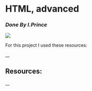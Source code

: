 **<h1>HTML, advanced</h1>**
_<h3>Done By I.Prince</h3>_
<img src="![image](https://github.com/iranziprince01/alu-web-development/assets/116654088/8a8ae1e5-70f8-4fd3-a637-f472836c456a)"><br>
<p>For this project I used these resources:</p>
__<h2>Resources: </h2>__


